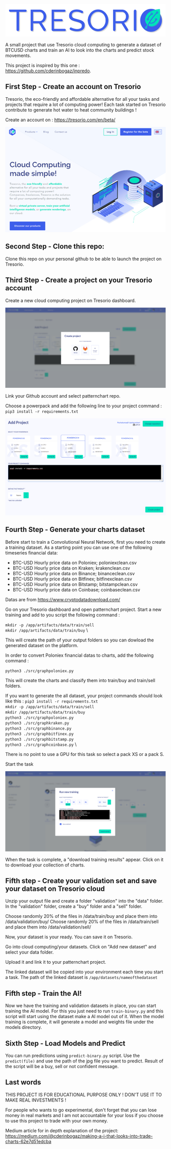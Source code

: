 ![image](/img/tresorio_logo.png)

A small project that use Tresorio cloud computing to generate a dataset of BTCUSD charts and train an AI to look into the charts and predict stock movements.

This project is inspired by this one : https://github.com/cderinbogaz/inpredo.

## First Step - Create an account on Tresorio

Tresorio, the eco-friendly and affordable alternative for all your tasks and projects that require a lot of computing power! Each task started on Tresorio contribute to generate hot water to heat community buildings !

Create an account on : https://tresorio.com/en/beta/

![image](/img/tresorioscreen.png)

## Second Step - Clone this repo:

Clone this repo on your personal github to be able to launch the project on Tresorio.

## Third Step - Create a project on your Tresorio account 

Create a new cloud computing project on Tresorio dashboard.

![image](/img/computingscreen.png)

Link your Github account and select patternchart repo.

Choose a powerpack and add the following line to your project command : \
`pip3 install -r requirements.txt`

![image](/img/projectscreen.png)

## Fourth Step - Generate your charts dataset

Before start to train a Convolutional Neural Network, first you need to create a
training dataset. As a starting point you can use one of the following timeseries financial data:

- BTC-USD Hourly price data on Poloniex; poloniexclean.csv 
- BTC-USD Hourly price data on Kraken; krakenclean.csv
- BTC-USD Hourly price data on Binance; binanceclean.csv
- BTC-USD Hourly price data on Bitfinex; bitfinexclean.csv
- BTC-USD Hourly price data on Bitstamp; bitstampclean.csv
- BTC-USD Hourly price data on Coinbase; coinbaseclean.csv

Datas are from https://www.cryptodatadownload.com/

Go on your Tresorio dashboard and open patternchart project.
Start a new training and add to you script the following command : 

`mkdir -p /app/artifacts/data/train/sell` \
`mkdir /app/artifacts/data/train/buy` \

This will create the path of your output folders so you can dowload the generated dataset on the platform.

In order to convert Poloniex financial datas to charts, add the following command :

`python3 ./src/graphpoloniex.py`

This will create the charts and classify them into train/buy and train/sell folders.

If you want to generate the all dataset, your project commands should look like this : 
`pip3 install -r requirements.txt` \
`mkdir -p /app/artifacts/data/train/sell` \
`mkdir /app/artifacts/data/train/buy` \
`python3 ./src/graphpoloniex.py` \
`python3 ./src/graphkraken.py` \
`python3 ./src/graphbinance.py` \
`python3 ./src/graphbitfinex.py` \
`python3 ./src/graphbitstamp.py` \
`python3 ./src/graphcoinbase.py` \


There is no point to use a GPU for this task so select a pack XS or a pack S.

Start the task

![image](/img/generate.png)


When the task is complete, a "download training results" appear. Click on it to download your collection of charts. 


## Fifth step - Create your validation set and save your dataset on Tresorio cloud

Unzip your output file and create a folder "validation" into the "data" folder.
In the "validation" folder, create a "buy" folder and a "sell" folder.

Choose randomly 20% of the files in /data/train/buy and place them into /data/validation/buy/
Choose randomly 20% of the files in /data/train/sell and place them into /data/validation/sell/

Now, your dataset is your ready. You can save it on Tresorio.

Go into cloud computing/your datasets.
Click on "Add new dataset" and select your data folder.

Upload it and link it to your patternchart project. 

The linked dataset will be copied into your environment each time you start a task. 
The path of the linked dataset is `/app/datasets/nameofthedataset`
 

## Fifth step - Train the AI!

Now we have the training and validation datasets in place, you can start training the AI model.
For this you just need to run `train-binary.py` and this script will start using the dataset make a AI model out of it.
When the model training is complete, it will generate a model and weights file under the models directory.

## Sixth Step - Load Models and Predict

You can run predictions using `predict-binary.py` script. Use the `predict(file)`
and use the path of the jpg file you want to predict. Result of the script will be a buy, sell or not confident message.

## Last words

THIS PROJECT IS FOR EDUCATIONAL PURPOSE ONLY ! DON'T USE IT TO MAKE REAL INVESTMENTS !

For people who wants to go experimental, don't forget that you can lose money in real markets and I am not accountable for your loss if you choose to use this project to trade with your own money.

Medium article for in depth explanation of the project: https://medium.com/@cderinbogaz/making-a-i-that-looks-into-trade-charts-62e7d51edcba